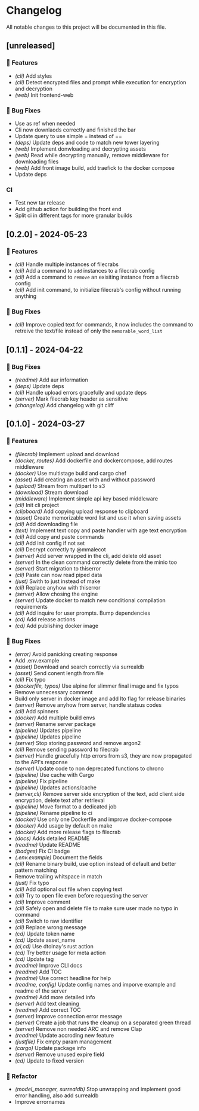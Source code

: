 # Changelog

All notable changes to this project will be documented in this file.

## [unreleased]

### 🚀 Features

- *(cli)* Add styles
- *(cli)* Detect encrypted files and prompt while execution for encryption and decryption
- *(web)* Init frontend-web

### 🐛 Bug Fixes

- Use as ref when needed
- Cli now downlaods correctly and finished the bar
- Update query to use simple = instead of ==
- *(deps)* Update deps and code to match new tower layering
- *(web)* Implement donwloading and decrypting assets
- *(web)* Read while decrypting manually, remove middleware for downloading files
- *(web)* Add front image build, add traefick to the docker compose
- Update deps

### CI

- Test new tar release
- Add github action for building the front end
- Split ci in different tags for more granular builds

## [0.2.0] - 2024-05-23

### 🚀 Features

- *(cli)* Handle multiple instances of filecrabs
- *(cli)* Add a command to `add` instances to a filecrab config
- *(cli)* Add a command to `remove` an exisiting instance from a filecrab config
- *(cli)* Add init command, to initialize filecrab's config without running anything

### 🐛 Bug Fixes

- *(cli)* Improve copied text for commands, it now includes the command to retreive the text/file instead of only the `memorable_word_list`

## [0.1.1] - 2024-04-22

### 🐛 Bug Fixes

- *(readme)* Add aur information
- *(deps)* Update deps
- *(cli)* Handle upload errors gracefully and update deps
- *(server)* Mark filecrab key header as sensitive
- *(changelog)* Add changelog with git cliff

## [0.1.0] - 2024-03-27

### 🚀 Features

- *(filecrab)* Implement upload and download
- *(docker, routes)* Add dockerfile and dockercompose, add routes middleware
- *(docker)* Use multistage build and cargo chef
- *(asset)* Add creating an asset with and without password
- *(upload)* Stream from multipart to s3
- *(download)* Stream download
- *(middleware)* Implement simple api key based middleware
- *(cli)* Init cli project
- *(clipboard)* Add copying upload response to clipboard
- *(asset)* Create memorizable word list and use it when saving assets
- *(cli)* Add downloading file
- *(text)* Implement text copy and paste handler with age text encryption
- *(cli)* Add copy and paste commands
- *(cli)* Add init config if not set
- *(cli)* Decrypt correctly ty @mmalecot
- *(server)* Add  server wrapped in the cli, add delete old asset
- *(server)* In the clean command correctly delete from the minio too
- *(server)* Start migration to thiserror
- *(cli)* Paste can now read piped data
- *(just)* Swith to just instead of make
- *(cli)* Replace anyhow with thiserror
- *(server)* Allow chosing the engine
- *(server)* Update docker to match new conditional compilation requirements
- *(cli)* Add inquire for user prompts. Bump dependencies
- *(cd)* Add release actions
- *(cd)* Add publishing docker image

### 🐛 Bug Fixes

- *(error)* Avoid panicking creating response
- Add .env.example
- *(asset)* Download and search correctly via surrealdb
- *(asset)* Send conent length from file
- *(cli)* Fix typo
- *(dockerfile, typos)* Use alpine for slimmer final image and fix typos
- Remove unnecessary comment
- Build only server in docker image and add lto flag for release binaries
- *(server)* Remove anyhow from server, handle statsus codes
- *(cli)* Add spinners
- *(docker)* Add multiple build envs
- *(server)* Rename server package
- *(pipeline)* Updates pipeline
- *(pipeline)* Updates pipeline
- *(server)* Stop storing password and remove argon2
- *(cli)* Remove sending password to filecrab
- *(server)* Handle gracefully http errors from s3, they are now propagated to the API's response
- *(server)* Update code to non deprecated functions to chrono
- *(pipeline)* Use cache with Cargo
- *(pipeline)* Fix pipeline
- *(pipeline)* Updates actions/cache
- *(server,cli)* Remove server side encryption of the text, add client side encryption, delete text after retrieval
- *(pipeline)* Move format to a dedicated job
- *(pipeline)* Rename pipeline to ci
- *(docker)* Use only one Dockerfile and improve docker-compose
- *(docker)* Add usage by default on make
- *(docker)* Add more release flags to filecrab
- *(docs)* Adds detailed README
- *(readme)* Update README
- *(badges)* Fix CI badge
- *(.env.example)* Document the fields
- *(cli)* Rename binary build, use option instead of default and better pattern matching
- Remove trailing whitspace in match
- *(just)* Fix typo
- *(cli)* Add optional out file when copying text
- *(cli)* Try to open file even before requesting the server
- *(cli)* Improve comment
- *(cli)* Safely open and delete file to make sure user made no typo in command
- *(cli)* Switch to raw identifier
- *(cli)* Replace wrong message
- *(cd)* Update token name
- *(cd)* Update asset_name
- *(ci,cd)* Use dtolnay's rust action
- *(cd)* Try better usage for meta action
- *(cd)* Update tag
- *(readme)* Improve CLI docs
- *(readme)* Add TOC
- *(readme)* Use correct headline for help
- *(readme, config)* Update config names and imporve example and readme of the server
- *(readme)* Add more detailed info
- *(server)* Add text cleaning
- *(readme)* Add correct TOC
- *(server)* Improve connection error message
- *(server)* Create a job that runs the cleanup on a separated green thread
- *(server)* Remove non needed ARC and remove Clap
- *(readme)* Update accroding new feature
- *(justfile)* Fix empty param management
- *(cargo)* Update package info
- *(server)* Remove unused expire field
- *(cd)* Update to fixed version

### 🚜 Refactor

- *(model_manager, surrealdb)* Stop unwrapping and implement good error handling, also add surrealdb
- Improve errornames

<!-- generated by git-cliff -->

